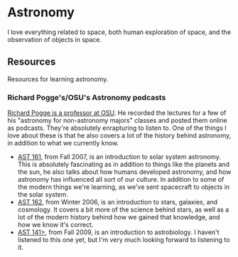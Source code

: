 # Astronomy

I love everything related to space, both human exploration of space, and the observation of objects in space.

## Resources

Resources for learning astronomy.

### Richard Pogge's/OSU's Astronomy podcasts

<a href="http://www.astronomy.ohio-state.edu/~pogge/" data-proofer-ignore>Richard Pogge is a professor at OSU</a>. He recorded the lectures for a few of his "astronomy for non-astronomy majors" classes and posted them online as podcasts. They're absolutely enrapturing to listen to. One of the things I love about these is that he also covers a lot of the history behind astronomy, in addition to what we currently know.

- <a href="http://www.astronomy.ohio-state.edu/~pogge/Ast161/Audio/" data-proofer-ignore>AST 161</a>, from Fall 2007, is an introduction to solar system astronomy. This is absolutely fascinating as in addition to things like the planets and the sun, he also talks about how humans developed astronomy, and how astronomy has influenced all sort of our culture. In addition to some of the modern things we're learning, as we've sent spacecraft to objects in the solar system.
- <a href="http://www.astronomy.ohio-state.edu/~pogge/Ast162/Audio/" data-proofer-ignore>AST 162</a>, from Winter 2006, is an introduction to stars, galaxies, and cosmology. It covers a bit more of the science behind stars, as well as a lot of the modern history behind how we gained that knowledge, and how we know it's correct.
- <a href="http://www.astronomy.ohio-state.edu/~pogge/Ast141/Audio/" data-proofer-ignore>AST 141></a>, from Fall 2009, is an introduction to astrobiology. I haven't listened to this one yet, but I'm very much looking forward to listening to it.
